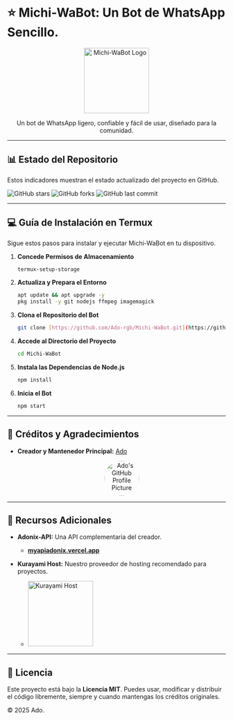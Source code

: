 # ⭐ Michi-WaBot: Un Bot de WhatsApp Sencillo.

<div align="center">
  <img src="https://iili.io/FZQTsXR.jpg" alt="Michi-WaBot Logo" width="150"/>
  <br>
  <p>Un bot de WhatsApp ligero, confiable y fácil de usar, diseñado para la comunidad.</p>
</div>

---

## 📊 Estado del Repositorio

Estos indicadores muestran el estado actualizado del proyecto en GitHub.

![GitHub stars](https://img.shields.io/github/stars/Ado-rgb/Michi-WaBot?style=for-the-badge&logo=github&color=yellow)
![GitHub forks](https://img.shields.io/github/forks/Ado-rgb/Michi-WaBot?style=for-the-badge&logo=github&color=blue)
![GitHub last commit](https://img.shields.io/github/last-commit/Ado-rgb/Michi-WaBot?style=for-the-badge&logo=github&color=green)

---

## 💻 Guía de Instalación en Termux

Sigue estos pasos para instalar y ejecutar Michi-WaBot en tu dispositivo.

1.  **Concede Permisos de Almacenamiento**
    ```bash
    termux-setup-storage
    ```

2.  **Actualiza y Prepara el Entorno**
    ```bash
    apt update && apt upgrade -y
    pkg install -y git nodejs ffmpeg imagemagick
    ```

3.  **Clona el Repositorio del Bot**
    ```bash
    git clone [https://github.com/Ado-rgb/Michi-WaBot.git](https://github.com/Ado-rgb/Michi-WaBot.git)
    ```

4.  **Accede al Directorio del Proyecto**
    ```bash
    cd Michi-WaBot
    ```

5.  **Instala las Dependencias de Node.js**
    ```bash
    npm install
    ```

6.  **Inicia el Bot**
    ```bash
    npm start
    ```

---

## 🤝 Créditos y Agradecimientos

* **Creador y Mantenedor Principal:** [Ado](https://github.com/Ado-rgb)

    <div align="center">
      <a href="https://github.com/Ado-rgb">
        <img src="https://github.com/Ado-rgb.png" alt="Ado's GitHub Profile Picture" width="80" style="border-radius:50%;" />
      </a>
    </div>

---

## 🔗 Recursos Adicionales

* **Adonix-API:** Una API complementaria del creador.
    * [**myapiadonix.vercel.app**](https://myapiadonix.vercel.app)

* **Kurayami Host:** Nuestro proveedor de hosting recomendado para proyectos.
    * <a href="https://dash.kurayamihost.dpdns.org">
          <img src="https://iili.io/FZQRmdP.jpg" alt="Kurayami Host" width="150"/>
      </a>

---

## 📜 Licencia

Este proyecto está bajo la **Licencia MIT**. Puedes usar, modificar y distribuir el código libremente, siempre y cuando mantengas los créditos originales.

© 2025 Ado.
